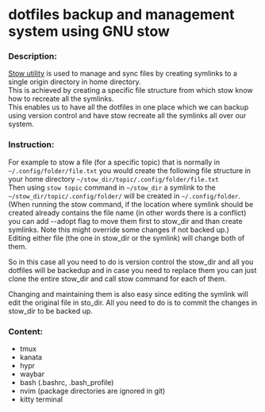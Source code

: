 # dotfiles backup and management system using GNU stow

### Description:

[Stow utility](https://www.gnu.org/software/stow/) is used to manage and sync files by creating symlinks to a single origin directory in home directory.  
This is achieved by creating a specific file structure from which stow know how to recreate all the symlinks.  
This enables us to have all the dotfiles in one place which we can backup using version control and have stow recreate all the symlinks all over our system.


### Instruction:

For example to stow a file (for a specific topic) that is normally in `~/.config/folder/file.txt` you would create the following file structure in your home directory `~/stow_dir/topic/.config/folder/file.txt`  
Then using `stow topic` command in `~/stow_dir` a symlink to the `~/stow_dir/topic/.config/folder/` will be created in `~/.config/folder`.  
(When running the stow command, if the location where symlink should be created already contains the file name (in other words there is a conflict) you can add --adopt flag to move them first to stow_dir and than create symlinks. Note this might override some changes if not backed up.)  
Editing either file (the one in stow_dir or the symlink) will change both of them.

So in this case all you need to do is version control the stow_dir and all you dotfiles will be backedup and in case you need to replace them you can just clone the entire stow_dir and call stow command for each of them.

Changing and maintaining them is also easy since editing the symlink will edit the original file in sto_dir. All you need to do is to commit the changes in stow_dir to be backed up.

### Content:
- tmux
- kanata
- hypr
- waybar
- bash (.bashrc, .bash_profile)
- nvim (package directories are ignored in git)
- kitty terminal
